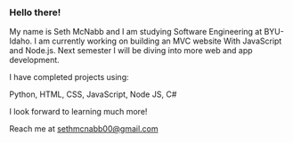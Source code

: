 ### Hello there!

My name is Seth McNabb and I am studying Software Engineering at BYU-Idaho. 
I am currently working on building an MVC website With JavaScript and Node.js.
Next semester I will be diving into more web and app development. 

I have completed projects using:

Python, HTML, CSS, JavaScript, Node JS, C#

I look forward to learning much more!

Reach me at sethmcnabb00@gmail.com
